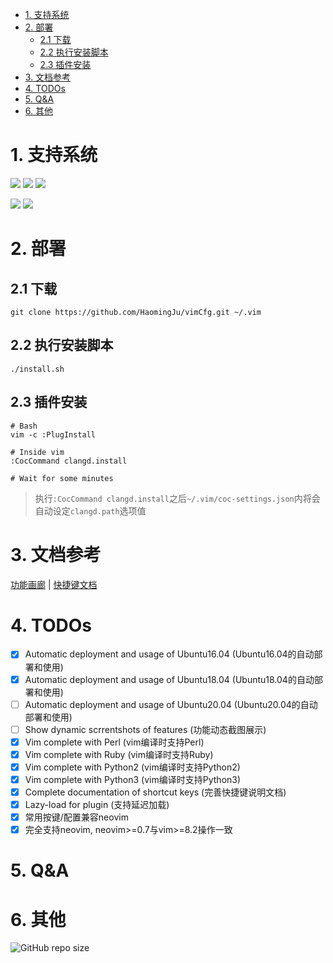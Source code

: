 <!-- vim-markdown-toc GFM -->

* [1. 支持系统](#1-支持系统)
* [2. 部署](#2-部署)
    * [2.1 下载](#21-下载)
    * [2.2 执行安装脚本](#22-执行安装脚本)
    * [2.3 插件安装](#23-插件安装)
* [3. 文档参考](#3-文档参考)
* [4. TODOs](#4-todos)
* [5. Q&A](#5-qa)
* [6. 其他](#6-其他)

<!-- vim-markdown-toc -->

# 1. 支持系统

![](https://img.shields.io/badge/Ubuntu16_04_LTS_Xenial-PASS-green.svg) ![](https://img.shields.io/badge/Ubuntu18_04_LTS_Bionic-PASS-green.svg) ![](https://img.shields.io/badge/Ubuntu20_04_LTS_Focal-NOTEST-blue.svg)

![](https://img.shields.io/badge/vim>=8.2-PASS-green.svg) ![](https://img.shields.io/badge/neovim>=0.7.0-PASS-green.svg)


# 2. 部署

## 2.1 下载
```
git clone https://github.com/HaomingJu/vimCfg.git ~/.vim
```

## 2.2 执行安装脚本
```
./install.sh
```

## 2.3 插件安装

```
# Bash
vim -c :PlugInstall

# Inside vim
:CocCommand clangd.install

# Wait for some minutes
```

> 执行`:CocCommand clangd.install`之后`~/.vim/coc-settings.json`内将会自动设定`clangd.path`选项值


# 3. 文档参考

[功能画廊](./doc/ScreenShot.md)    |    [快捷键文档](./doc/ShortCutKey.md)

# 4. TODOs

- [x] Automatic deployment and usage of Ubuntu16.04 (Ubuntu16.04的自动部署和使用)
- [x] Automatic deployment and usage of Ubuntu18.04 (Ubuntu18.04的自动部署和使用)
- [ ] Automatic deployment and usage of Ubuntu20.04 (Ubuntu20.04的自动部署和使用)
- [ ] Show dynamic scrrentshots of features (功能动态截图展示)
- [x] Vim complete with Perl (vim编译时支持Perl)
- [x] Vim complete with Ruby (vim编译时支持Ruby)
- [x] Vim complete with Python2 (vim编译时支持Python2)
- [x] Vim complete with Python3 (vim编译时支持Python3)
- [x] Complete documentation of shortcut keys (完善快捷键说明文档)
- [x] Lazy-load for plugin (支持延迟加载)
- [x] 常用按键/配置兼容neovim
- [x] 完全支持neovim, neovim>=0.7与vim>=8.2操作一致

# 5. Q&A

# 6. 其他
![GitHub repo size](https://img.shields.io/github/repo-size/HaomingJu/vimCfg) 
